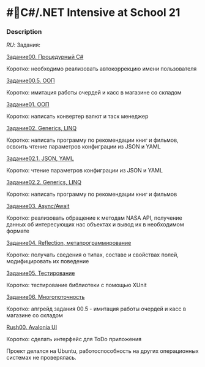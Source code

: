 # #⃣C#/.NET Intensive at School 21
### Description

*RU*: Задания:

[Задание00. Процедурный C#](https://docs.google.com/document/d/1Z3etivf_s9LF7AUrUwaJT7V7OtrLla_Lw13XO69yQug/edit?usp=sharing)

Коротко: необходимо реализовать автокоррекцию имени пользователя


[Задание00.5. ООП](https://docs.google.com/document/d/1Odc8mErW0nHaTfSUq9wCMAb6o6AgEGvaiMHEl4Lr244/edit?usp=sharing)

Коротко: имитация работы очердей и касс в магазине со складом


[Задание01. ООП](https://docs.google.com/document/d/1OsDGMHrBrtqHH0RaD9ki_b7kj2Wjz5K1O6g8GsiLr-k/edit?usp=sharing)

Коротко: написать конвертер валют и таск менеджер


[Задание02. Generics, LINQ](https://docs.google.com/document/d/1kOySr0wHFqiqpwvEtCo8PudTwEbjmxOIOJg6BGrRbus/edit?usp=sharing)

Коротко: написать программу по рекомендации книг и фильмов, освоить чтение параметров конфиграции из JSON и YAML


[Задание02.1. JSON, YAML](https://docs.google.com/document/d/1_FzLmvbRgCCMmF_FUqm1_nypXNeDKzjS4aka7fPaxZE/edit?usp=sharing)

Коротко: чтение параметров конфиграции из JSON и YAML


[Задание02.2. Generics, LINQ](https://docs.google.com/document/d/1CkN9_S77YeJlSCxl6ujA5frfy-gH7I82pBq-uM1NIVQ/edit?usp=sharing)

Коротко: написать программу по рекомендации книг и фильмов


[Задание03. Async/Await](https://docs.google.com/document/d/1-CsUB7oBuZAPxm285SjEl9mqKovl6QDQNq_SHIP2eLY/edit?usp=sharing)

Коротко: реализовать обращение к методам NASA API, получение данных об интересующих нас объектах и вывод их в необходимом формате


[Задание04. Reflection, метапрограммирование](https://docs.google.com/document/d/1bnT5CiZ0raNESfdQSoZGorBUr40_SaxE2WRd6XHxBCI/edit?usp=sharing)

Коротко: получать сведения о типах, составе и свойствах полей, модифицировать их поведение


[Задание05. Тестирование](https://docs.google.com/document/d/1rAF45zGkdX6nDxVtMdCrz9Eo3EF83NsL1VhJ67KCnEU/edit?usp=sharing)

Коротко: тестирование библиотеки с помощью XUnit


[Задание06. Многопоточность](https://docs.google.com/document/d/1AUPPJ0rtpYZAMMoTK2wu_XyBmAiVUBPFYTPI68YsGVo/edit?usp=sharing)

Коротко: апгрейд задания 00.5 - имитация работы очердей и касс в магазине со складом


[Rush00. Avalonia UI](https://docs.google.com/document/d/1PupO-RJhRbD1APjsc7aZvahp9OWx4iu_D2Q1dizixGQ/edit?usp=sharing)

Коротко: сделать интерфейс для ToDo приложения


Проект делался на Ubuntu, работоспособность на других операционных системах не проверялась.

